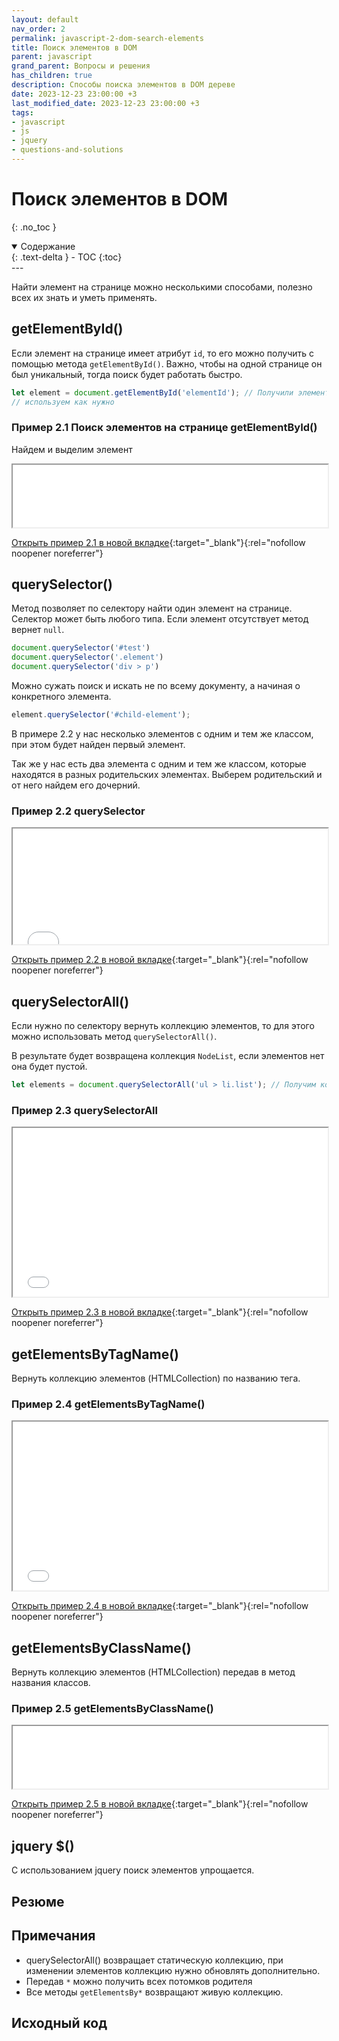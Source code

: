 ```yaml
---
layout: default
nav_order: 2
permalink: javascript-2-dom-search-elements
title: Поиск элементов в DOM
parent: javascript
grand_parent: Вопросы и решения
has_children: true
description: Способы поиска элементов в DOM дереве
date: 2023-12-23 23:00:00 +3
last_modified_date: 2023-12-23 23:00:00 +3
tags:
- javascript
- js
- jquery
- questions-and-solutions
---
```


# Поиск элементов в DOM
{: .no_toc }

<details open markdown="block">
  <summary>
    Содержание
  </summary>
  {: .text-delta }
- TOC
{:toc}
</details>
---

Найти элемент на странице можно несколькими способами, полезно всех их знать и уметь применять.

## getElementById()

Если элемент на странице имеет атрибут `id`, то его можно получить с помощью метода `getElementById()`. Важно, чтобы на
одной странице он был уникальный, тогда поиск будет работать быстро.

````javascript
let element = document.getElementById('elementId'); // Получили элемент или null
// используем как нужно
````

### Пример 2.1 Поиск элементов на странице getElementById()

Найдем и выделим элемент

<iframe class="" loading="lazy" title="" src="/assets/demo/qs/javascript/2/2.1-search-getelementbyid.html" height="100" width="100%"></iframe>

[Открыть пример 2.1 в новой вкладке](/assets/demo/qs/javascript/2/2.1-search-getelementbyid.html){:target="_blank"}{:rel="nofollow noopener noreferrer"}

## querySelector()

Метод позволяет по селектору найти один элемент на странице. Селектор может быть любого типа. Если элемент отсутствует
метод вернет `null`.


````javascript
document.querySelector('#test')
document.querySelector('.element')
document.querySelector('div > p')
````

Можно сужать поиск и искать не по всему документу, а начиная о конкретного элемента.

````javascript
element.querySelector('#child-element');
````

В примере 2.2 у нас несколько элементов с одним и тем же классом, при этом будет найден первый элемент.

Так же у нас есть два элемента с одним и тем же классом, которые находятся в разных родительских элементах.
Выберем родительский и от него найдем его дочерний.

### Пример 2.2 querySelector

<iframe class="" loading="lazy" title="" src="/assets/demo/qs/javascript/2/2.2-search-queryselector.html" height="185" width="100%"></iframe>

[Открыть пример 2.2 в новой вкладке](/assets/demo/qs/javascript/2/2.2-search-queryselector.html){:target="_blank"}{:rel="nofollow noopener noreferrer"}

## querySelectorAll()

Если нужно по селектору вернуть коллекцию элементов, то для этого можно использовать метод `querySelectorAll()`.

В результате будет возвращена коллекция `NodeList`, если элементов нет она будет пустой.
 
````javascript
let elements = document.querySelectorAll('ul > li.list'); // Получим коллекцию элементов
````

### Пример 2.3 querySelectorAll

<iframe class="" loading="lazy" title="" src="/assets/demo/qs/javascript/2/2.3-search-queryselectorall.html" height="270" width="100%"></iframe>

[Открыть пример 2.3 в новой вкладке](/assets/demo/qs/javascript/2/2.3-search-queryselectorall.html){:target="_blank"}{:rel="nofollow noopener noreferrer"}

## getElementsByTagName()

Вернуть коллекцию элементов (HTMLCollection) по названию тега.

### Пример 2.4 getElementsByTagName()

<iframe class="" loading="lazy" title="" src="/assets/demo/qs/javascript/2/2.4-search-getelementsbytagname.html" height="270" width="100%"></iframe>

[Открыть пример 2.4 в новой вкладке](/assets/demo/qs/javascript/2/2.4-search-getelementsbytagname.html){:target="_blank"}{:rel="nofollow noopener noreferrer"}

## getElementsByClassName()

Вернуть коллекцию элементов (HTMLCollection) передав в метод названия классов.

### Пример 2.5 getElementsByClassName()

<iframe class="" loading="lazy" title="" src="/assets/demo/qs/javascript/2/2.5-search-getelementsbyclassname.html" height="100" width="100%"></iframe>

[Открыть пример 2.5 в новой вкладке](/assets/demo/qs/javascript/2/2.5-search-getelementsbyclassname.html){:target="_blank"}{:rel="nofollow noopener noreferrer"}

## jquery $()

С использованием jquery поиск элементов упрощается.

## Резюме

## Примечания

- querySelectorAll() возвращает статическую коллекцию, при изменении элементов коллекцию нужно обновлять дополнительно.
- Передав `*` можно получить всех потомков родителя
- Все методы `getElementsBy*` возвращают живую коллекцию.

## Исходный код
